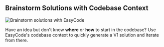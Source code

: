 ## Brainstorm Solutions with Codebase Context

<img src="https://github.com/Personabo-Technologies/easycode-public/blob/main/walkthroughs/plan_a_feature.gif?raw=true" alt="Brainstorm solutions with EasyCode">

Have an idea but don't know **where** or **how** to start in the codebase? Use EasyCode's codebase context to quickly generate a V1 solution and iterate from there.